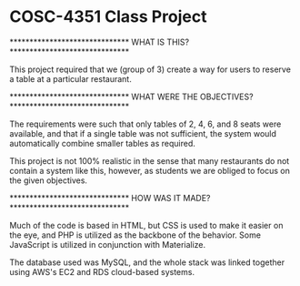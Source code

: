 # COSC-4351 Class Project

******************************  WHAT IS THIS? ******************************

This project required that we (group of 3) create a way for users to reserve
a table at a particular restaurant.

******************************  WHAT WERE THE OBJECTIVES? ******************************

The requirements were such that only tables of 2, 4, 6, and 8 seats were available,
and that if a single table was not sufficient, the system would automatically combine
smaller tables as required.

This project is not 100% realistic in the sense that many restaurants do not contain
a system like this, however, as students we are obliged to focus on the given objectives.

****************************** HOW WAS IT MADE? ******************************

Much of the code is based in HTML, but CSS is used to make it easier on the eye, and PHP
is utilized as the backbone of the behavior. Some JavaScript is utilized in conjunction
with Materialize.

The database used was MySQL, and the whole stack was linked together using AWS's EC2 and RDS
cloud-based systems.
